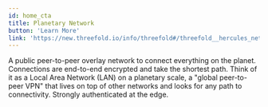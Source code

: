 ```yaml
---
id: home_cta
title: Planetary Network
button: 'Learn More'
link: 'https://new.threefold.io/info/threefold#/threefold__hercules_network'
---
```


A public peer-to-peer overlay network to connect everything on the planet. Connections are end-to-end encrypted and take the shortest path. Think of it as a Local Area Network (LAN) on a planetary scale, a "global peer-to-peer VPN" that lives on top of other networks and looks for any path to connectivity. Strongly authenticated at the edge.